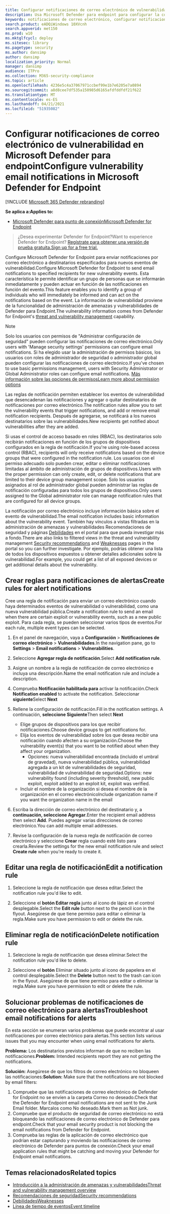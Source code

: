 ```yaml
---
title: Configurar notificaciones de correo electrónico de vulnerabilidad en Microsoft Defender para endpoint
description: Usa Microsoft Defender para endpoint para configurar la configuración de notificaciones por correo electrónico para eventos de vulnerabilidad.
keywords: notificaciones de correo electrónico, configurar notificaciones de alertas, Microsoft Defender para endpoint, Microsoft Defender para notificaciones de puntos de conexión, alertas de Microsoft Defender para endpoints, windows 10 enterprise, windows 10 education
search.product: eADQiWindows 10XVcnh
search.appverid: met150
ms.prod: w10
ms.mktglfcycl: deploy
ms.sitesec: library
ms.pagetype: security
ms.author: dansimp
author: dansimp
localization_priority: Normal
manager: dansimp
audience: ITPro
ms.collection: M365-security-compliance
ms.topic: article
ms.openlocfilehash: 4236e5c4a37067971ccbef99e1b7e6205e7a0894
ms.sourcegitcommit: a8d8cee7df535a150985d6165afdfddfdf21f622
ms.translationtype: MT
ms.contentlocale: es-ES
ms.lasthandoff: 04/21/2021
ms.locfileid: "51935082"
---
```

# <a name="configure-vulnerability-email-notifications-in-microsoft-defender-for-endpoint"></a><span data-ttu-id="7cb07-104">Configurar notificaciones de correo electrónico de vulnerabilidad en Microsoft Defender para endpoint</span><span class="sxs-lookup"><span data-stu-id="7cb07-104">Configure vulnerability email notifications in Microsoft Defender for Endpoint</span></span>

[!INCLUDE [Microsoft 365 Defender rebranding](../../includes/microsoft-defender.md)]

<span data-ttu-id="7cb07-105">**Se aplica a:**</span><span class="sxs-lookup"><span data-stu-id="7cb07-105">**Applies to:**</span></span>
- [<span data-ttu-id="7cb07-106">Microsoft Defender para punto de conexión</span><span class="sxs-lookup"><span data-stu-id="7cb07-106">Microsoft Defender for Endpoint</span></span>](https://go.microsoft.com/fwlink/?linkid=2154037)

><span data-ttu-id="7cb07-107">¿Desea experimentar Defender for Endpoint?</span><span class="sxs-lookup"><span data-stu-id="7cb07-107">Want to experience Defender for Endpoint?</span></span> [<span data-ttu-id="7cb07-108">Regístrate para obtener una versión de prueba gratuita.</span><span class="sxs-lookup"><span data-stu-id="7cb07-108">Sign up for a free trial.</span></span>](https://www.microsoft.com/microsoft-365/windows/microsoft-defender-atp?ocid=docs-wdatp-emailconfig-abovefoldlink)

<span data-ttu-id="7cb07-109">Configure Microsoft Defender for Endpoint para enviar notificaciones por correo electrónico a destinatarios especificados para nuevos eventos de vulnerabilidad.</span><span class="sxs-lookup"><span data-stu-id="7cb07-109">Configure Microsoft Defender for Endpoint to send email notifications to specified recipients for new vulnerability events.</span></span> <span data-ttu-id="7cb07-110">Esta característica le permite identificar un grupo de personas que se informarán inmediatamente y pueden actuar en función de las notificaciones en función del evento.</span><span class="sxs-lookup"><span data-stu-id="7cb07-110">This feature enables you to identify a group of individuals who will immediately be informed and can act on the notifications based on the event.</span></span> <span data-ttu-id="7cb07-111">La información de vulnerabilidad proviene de [](next-gen-threat-and-vuln-mgt.md) la funcionalidad de administración de amenazas y vulnerabilidades de Defender para Endpoint.</span><span class="sxs-lookup"><span data-stu-id="7cb07-111">The vulnerability information comes from Defender for Endpoint's [threat and vulnerability management](next-gen-threat-and-vuln-mgt.md) capability.</span></span>

> [!NOTE]
> <span data-ttu-id="7cb07-112">Solo los usuarios con permisos de "Administrar configuración de seguridad" pueden configurar las notificaciones de correo electrónico.</span><span class="sxs-lookup"><span data-stu-id="7cb07-112">Only users with 'Manage security settings' permissions can configure email notifications.</span></span> <span data-ttu-id="7cb07-113">Si ha elegido usar la administración de permisos básicos, los usuarios con roles de administrador de seguridad o administrador global pueden configurar las notificaciones de correo electrónico.</span><span class="sxs-lookup"><span data-stu-id="7cb07-113">If you've chosen to use basic permissions management, users with Security Administrator or Global Administrator roles can configure email notifications.</span></span> [<span data-ttu-id="7cb07-114">Más información sobre las opciones de permisos</span><span class="sxs-lookup"><span data-stu-id="7cb07-114">Learn more about permission options</span></span>](user-roles.md)

<span data-ttu-id="7cb07-115">Las reglas de notificación permiten establecer los eventos de vulnerabilidad que desencadenan las notificaciones y agregar o quitar destinatarios de notificaciones por correo electrónico.</span><span class="sxs-lookup"><span data-stu-id="7cb07-115">The notification rules allow you to set the vulnerability events that trigger notifications, and add or remove email notification recipients.</span></span> <span data-ttu-id="7cb07-116">Después de agregarse, se notificará a los nuevos destinatarios sobre las vulnerabilidades.</span><span class="sxs-lookup"><span data-stu-id="7cb07-116">New recipients get notified about vulnerabilities after they are added.</span></span>

<span data-ttu-id="7cb07-117">Si usas el control de acceso basado en roles (RBAC), los destinatarios solo recibirán notificaciones en función de los grupos de dispositivos configurados en la regla de notificación.</span><span class="sxs-lookup"><span data-stu-id="7cb07-117">If you're using role-based access control (RBAC), recipients will only receive notifications based on the device groups that were configured in the notification rule.</span></span>
<span data-ttu-id="7cb07-118">Los usuarios con el permiso adecuado solo pueden crear, editar o eliminar notificaciones limitadas al ámbito de administración de grupos de dispositivos.</span><span class="sxs-lookup"><span data-stu-id="7cb07-118">Users with the proper permission can only create, edit, or delete notifications that are limited to their device group management scope.</span></span> <span data-ttu-id="7cb07-119">Solo los usuarios asignados al rol de administrador global pueden administrar las reglas de notificación configuradas para todos los grupos de dispositivos.</span><span class="sxs-lookup"><span data-stu-id="7cb07-119">Only users assigned to the Global administrator role can manage notification rules that are configured for all device groups.</span></span>

<span data-ttu-id="7cb07-120">La notificación por correo electrónico incluye información básica sobre el evento de vulnerabilidad.</span><span class="sxs-lookup"><span data-stu-id="7cb07-120">The email notification includes basic information about the vulnerability event.</span></span> <span data-ttu-id="7cb07-121">También hay vínculos a vistas filtradas [](tvm-security-recommendation.md) en la administración de amenazas y vulnerabilidades Recomendaciones de seguridad y páginas [Debilidades](tvm-weaknesses.md) en el portal para que pueda investigar más a fondo.</span><span class="sxs-lookup"><span data-stu-id="7cb07-121">There are also links to filtered views in the threat and vulnerability management [Security recommendations](tvm-security-recommendation.md) and [Weaknesses](tvm-weaknesses.md) pages in the portal so you can further investigate.</span></span> <span data-ttu-id="7cb07-122">Por ejemplo, podrías obtener una lista de todos los dispositivos expuestos u obtener detalles adicionales sobre la vulnerabilidad.</span><span class="sxs-lookup"><span data-stu-id="7cb07-122">For example, you could get a list of all exposed devices or get additional details about the vulnerability.</span></span>

## <a name="create-rules-for-alert-notifications"></a><span data-ttu-id="7cb07-123">Crear reglas para notificaciones de alertas</span><span class="sxs-lookup"><span data-stu-id="7cb07-123">Create rules for alert notifications</span></span>

<span data-ttu-id="7cb07-124">Cree una regla de notificación para enviar un correo electrónico cuando haya determinados eventos de vulnerabilidad o vulnerabilidad, como una nueva vulnerabilidad pública.</span><span class="sxs-lookup"><span data-stu-id="7cb07-124">Create a notification rule to send an email when there are certain exploit or vulnerability events, such as a new public exploit.</span></span> <span data-ttu-id="7cb07-125">Para cada regla, se pueden seleccionar varios tipos de eventos.</span><span class="sxs-lookup"><span data-stu-id="7cb07-125">For each rule, multiple event types can be selected.</span></span>

1. <span data-ttu-id="7cb07-126">En el panel de navegación, vaya a **Configuración**  >  **Notificaciones de correo electrónico**  >  **Vulnerabilidades**.</span><span class="sxs-lookup"><span data-stu-id="7cb07-126">In the navigation pane, go to **Settings** > **Email notifications** > **Vulnerabilities**.</span></span>

2. <span data-ttu-id="7cb07-127">Seleccione **Agregar regla de notificación**.</span><span class="sxs-lookup"><span data-stu-id="7cb07-127">Select **Add notification rule**.</span></span>

3. <span data-ttu-id="7cb07-128">Asigne un nombre a la regla de notificación de correo electrónico e incluya una descripción.</span><span class="sxs-lookup"><span data-stu-id="7cb07-128">Name the email notification rule and include a description.</span></span>

4. <span data-ttu-id="7cb07-129">Comprueba **Notificación habilitada para** activar la notificación.</span><span class="sxs-lookup"><span data-stu-id="7cb07-129">Check **Notification enabled** to activate the notification.</span></span> <span data-ttu-id="7cb07-130">Seleccionar **siguiente**</span><span class="sxs-lookup"><span data-stu-id="7cb07-130">Select **Next**</span></span>

5. <span data-ttu-id="7cb07-131">Rellene la configuración de notificación.</span><span class="sxs-lookup"><span data-stu-id="7cb07-131">Fill in the notification settings.</span></span> <span data-ttu-id="7cb07-132">A continuación, **seleccione Siguiente**</span><span class="sxs-lookup"><span data-stu-id="7cb07-132">Then select **Next**</span></span>

    - <span data-ttu-id="7cb07-133">Elige grupos de dispositivos para los que recibir notificaciones.</span><span class="sxs-lookup"><span data-stu-id="7cb07-133">Choose device groups to get notifications for.</span></span>
    - <span data-ttu-id="7cb07-134">Elija los eventos de vulnerabilidad sobre los que desea recibir una notificación cuando afecten a su organización.</span><span class="sxs-lookup"><span data-stu-id="7cb07-134">Choose the vulnerability event(s) that you want to be notified about when they affect your organization.</span></span>
        - <span data-ttu-id="7cb07-135">Opciones: nueva vulnerabilidad encontrada (incluido el umbral de gravedad), nueva vulnerabilidad pública, vulnerabilidad agregada a un kit de vulnerabilidades de seguridad, vulnerabilidad de vulnerabilidad de seguridad.</span><span class="sxs-lookup"><span data-stu-id="7cb07-135">Options: new vulnerability found (including severity threshold), new public exploit, exploit added to an exploit kit, exploit was verified.</span></span>
    - <span data-ttu-id="7cb07-136">Incluir el nombre de la organización si desea el nombre de la organización en el correo electrónico</span><span class="sxs-lookup"><span data-stu-id="7cb07-136">Include organization name if you want the organization name in the email</span></span>

6. <span data-ttu-id="7cb07-137">Escriba la dirección de correo electrónico del destinatario y, a **continuación, seleccione Agregar**.</span><span class="sxs-lookup"><span data-stu-id="7cb07-137">Enter the recipient email address then select **Add**.</span></span> <span data-ttu-id="7cb07-138">Puedes agregar varias direcciones de correo electrónico.</span><span class="sxs-lookup"><span data-stu-id="7cb07-138">You can add multiple email addresses.</span></span>

7. <span data-ttu-id="7cb07-139">Revise la configuración de la nueva regla de notificación de correo electrónico y seleccione **Crear** regla cuando esté listo para crearla.</span><span class="sxs-lookup"><span data-stu-id="7cb07-139">Review the settings for the new email notification rule and select **Create rule** when you're ready to create it.</span></span>

## <a name="edit-a-notification-rule"></a><span data-ttu-id="7cb07-140">Editar una regla de notificación</span><span class="sxs-lookup"><span data-stu-id="7cb07-140">Edit a notification rule</span></span>

1. <span data-ttu-id="7cb07-141">Seleccione la regla de notificación que desea editar.</span><span class="sxs-lookup"><span data-stu-id="7cb07-141">Select the notification rule you'd like to edit.</span></span>

2. <span data-ttu-id="7cb07-142">Seleccione el **botón Editar regla** junto al icono de lápiz en el control desplegable.</span><span class="sxs-lookup"><span data-stu-id="7cb07-142">Select the **Edit rule** button next to the pencil icon in the flyout.</span></span> <span data-ttu-id="7cb07-143">Asegúrese de que tiene permiso para editar o eliminar la regla.</span><span class="sxs-lookup"><span data-stu-id="7cb07-143">Make sure you have permission to edit or delete the rule.</span></span>

## <a name="delete-notification-rule"></a><span data-ttu-id="7cb07-144">Eliminar regla de notificación</span><span class="sxs-lookup"><span data-stu-id="7cb07-144">Delete notification rule</span></span>

1. <span data-ttu-id="7cb07-145">Seleccione la regla de notificación que desea eliminar.</span><span class="sxs-lookup"><span data-stu-id="7cb07-145">Select the notification rule you'd like to delete.</span></span>

2. <span data-ttu-id="7cb07-146">Seleccione el **botón** Eliminar situado junto al icono de papelera en el control desplegable.</span><span class="sxs-lookup"><span data-stu-id="7cb07-146">Select the **Delete** button next to the trash can icon in the flyout.</span></span> <span data-ttu-id="7cb07-147">Asegúrese de que tiene permiso para editar o eliminar la regla.</span><span class="sxs-lookup"><span data-stu-id="7cb07-147">Make sure you have permission to edit or delete the rule.</span></span>

## <a name="troubleshoot-email-notifications-for-alerts"></a><span data-ttu-id="7cb07-148">Solucionar problemas de notificaciones de correo electrónico para alertas</span><span class="sxs-lookup"><span data-stu-id="7cb07-148">Troubleshoot email notifications for alerts</span></span>

<span data-ttu-id="7cb07-149">En esta sección se enumeran varios problemas que puede encontrar al usar notificaciones por correo electrónico para alertas.</span><span class="sxs-lookup"><span data-stu-id="7cb07-149">This section lists various issues that you may encounter when using email notifications for alerts.</span></span>

<span data-ttu-id="7cb07-150">**Problema:** Los destinatarios previstos informan de que no reciben las notificaciones.</span><span class="sxs-lookup"><span data-stu-id="7cb07-150">**Problem:** Intended recipients report they are not getting the notifications.</span></span>

<span data-ttu-id="7cb07-151">**Solución:** Asegúrese de que los filtros de correo electrónico no bloqueen las notificaciones:</span><span class="sxs-lookup"><span data-stu-id="7cb07-151">**Solution:** Make sure that the notifications are not blocked by email filters:</span></span>

1. <span data-ttu-id="7cb07-152">Compruebe que las notificaciones de correo electrónico de Defender for Endpoint no se envíen a la carpeta Correo no deseado.</span><span class="sxs-lookup"><span data-stu-id="7cb07-152">Check that the Defender for Endpoint email notifications are not sent to the Junk Email folder.</span></span> <span data-ttu-id="7cb07-153">Marcalos como No deseado.</span><span class="sxs-lookup"><span data-stu-id="7cb07-153">Mark them as Not junk.</span></span>
2. <span data-ttu-id="7cb07-154">Compruebe que el producto de seguridad de correo electrónico no está bloqueando las notificaciones de correo electrónico de Defender para endpoint.</span><span class="sxs-lookup"><span data-stu-id="7cb07-154">Check that your email security product is not blocking the email notifications from Defender for Endpoint.</span></span>
3. <span data-ttu-id="7cb07-155">Comprueba las reglas de la aplicación de correo electrónico que podrían estar capturando y moviendo las notificaciones de correo electrónico de Defender para puntos de conexión.</span><span class="sxs-lookup"><span data-stu-id="7cb07-155">Check your email application rules that might be catching and moving your Defender for Endpoint email notifications.</span></span>

## <a name="related-topics"></a><span data-ttu-id="7cb07-156">Temas relacionados</span><span class="sxs-lookup"><span data-stu-id="7cb07-156">Related topics</span></span>

- [<span data-ttu-id="7cb07-157">Introducción a la administración de amenazas y vulnerabilidades</span><span class="sxs-lookup"><span data-stu-id="7cb07-157">Threat and vulnerability management overview</span></span>](next-gen-threat-and-vuln-mgt.md)
- [<span data-ttu-id="7cb07-158">Recomendaciones de seguridad</span><span class="sxs-lookup"><span data-stu-id="7cb07-158">Security recommendations</span></span>](tvm-security-recommendation.md)
- [<span data-ttu-id="7cb07-159">Debilidades</span><span class="sxs-lookup"><span data-stu-id="7cb07-159">Weaknesses</span></span>](tvm-weaknesses.md)
- [<span data-ttu-id="7cb07-160">Línea de tiempo de eventos</span><span class="sxs-lookup"><span data-stu-id="7cb07-160">Event timeline</span></span>](threat-and-vuln-mgt-event-timeline.md)
